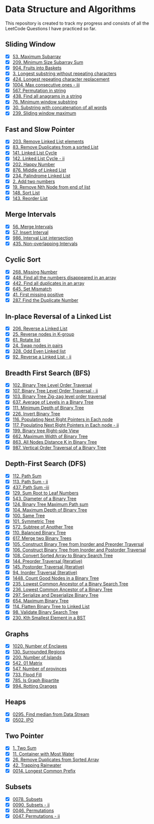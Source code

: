 # Data Structure and Algorithms

This repository is created to track my progress and consists of all the LeetCode Questions I have practiced so far.

## Sliding Window 

- [x] [53. Maximum Subarray](https://github.com/sehajbajaj/DSA-Questions/tree/main/53-maximum-subarray)
- [x] [209. Minimum Size Subarray Sum](https://github.com/sehajbajaj/DSA-Questions/tree/main/209-minimum-size-subarray-sum)
- [x] [904. Fruits into Baskets](https://github.com/sehajbajaj/DSA-Questions/tree/main/904-fruit-into-baskets)
- [x] [3. Longest substring without repeating characters](https://github.com/sehajbajaj/DSA-Questions/tree/main/3-longest-substring-without-repeating-characters)
- [x] [424. Longest repeating character replacement](https://github.com/sehajbajaj/DSA-Questions/tree/main/424-longest-repeating-character-replacement)
- [x] [1004. Max consecutive ones - iii](https://github.com/sehajbajaj/DSA-Questions/tree/main/1004-max-consecutive-ones-iii)
- [x] [567. Permutation in string](https://github.com/sehajbajaj/DSA-Questions/tree/main/567-permutation-in-string)
- [x] [438. Find all anagrams in a string](https://github.com/sehajbajaj/DSA-Questions/tree/main/438-find-all-anagrams-in-a-string)
- [x] [76. Minimum window substring](https://github.com/sehajbajaj/DSA-Questions/tree/main/76-minimum-window-substring)
- [x] [30. Substring with concatenation of all words](https://github.com/sehajbajaj/DSA-Questions/tree/main/30-substring-with-concatenation-of-all-words)
- [x] [239. Sliding window maximum](https://github.com/sehajbajaj/DSA-Questions/tree/main/239-sliding-window-maximum)

## Fast and Slow Pointer

- [x] [203. Remove Linked List elements](https://github.com/sehajbajaj/DSA-Questions/tree/main/203-remove-linked-list-elements)
- [x] [83. Remove Duplicates from a sorted List](https://github.com/sehajbajaj/DSA-Questions/tree/main/83-remove-duplicates-from-sorted-list)
- [x] [141. Linked List Cycle](https://github.com/sehajbajaj/DSA-Questions/tree/main/141-linked-list-cycle)
- [x] [142. Linked List Cycle - ii](https://github.com/sehajbajaj/DSA-Questions/tree/main/142-linked-list-cycle-ii)
- [x] [202. Happy Number](https://github.com/sehajbajaj/DSA-Questions/tree/main/202-happy-number)
- [x] [876. Middle of Linked List](https://github.com/sehajbajaj/DSA-Questions/tree/main/876-middle-of-the-linked-list)
- [x] [234. Palindrome Linked List](https://github.com/sehajbajaj/DSA-Questions/tree/main/234-palindrome-linked-list)
- [x] [2. Add two numbers](https://github.com/sehajbajaj/DSA-Questions/tree/main/2-add-two-numbers)
- [x] [19. Remove Nth Node from end of list](https://github.com/sehajbajaj/DSA-Questions/tree/main/19-remove-nth-node-from-end-of-list)
- [x] [148. Sort List](https://github.com/sehajbajaj/DSA-Questions/tree/main/148-sort-list)
- [x] [143. Reorder List](https://github.com/sehajbajaj/DSA-Questions/tree/main/143-reorder-list)

## Merge Intervals

- [x] [56. Merge Intervals](https://github.com/sehajbajaj/DSA-Questions/tree/main/56-merge-intervals)
- [x] [57. Insert Interval](https://github.com/sehajbajaj/DSA-Questions/tree/main/57-insert-interval)
- [x] [986. Interval List intersection](https://github.com/sehajbajaj/DSA-Questions/tree/main/986-interval-list-intersections)
- [x] [435. Non-overlapping Intervals](https://github.com/sehajbajaj/DSA-Questions/tree/main/435-non-overlapping-intervals)

## Cyclic Sort

- [x] [268. Missing Number](https://github.com/sehajbajaj/DSA-Questions/tree/main/268-missing-number)
- [x] [448. Find all the numbers disappeared in an array](https://github.com/sehajbajaj/DSA-Questions/tree/main/448-find-all-numbers-disappeared-in-an-array)
- [x] [442. Find all duplicates in an array](https://github.com/sehajbajaj/DSA-Questions/tree/main/442-find-all-duplicates-in-an-array)
- [x] [645. Set Mismatch](https://github.com/sehajbajaj/DSA-Questions/tree/main/645-set-mismatch)
- [x] [41. First missing positive](https://github.com/sehajbajaj/DSA-Questions/tree/main/41-first-missing-positive)
- [x] [287. Find the Duplicate Number](https://github.com/sehajbajaj/DSA-Questions/tree/main/287-find-the-duplicate-number)

## In-place Reversal of a Linked List

- [x] [206. Reverse a Linked List](https://github.com/sehajbajaj/DSA-Questions/tree/main/206-reverse-linked-list)
- [x] [25. Reverse nodes in K-group](https://github.com/sehajbajaj/DSA-Questions/tree/main/25-reverse-nodes-in-k-group)
- [x] [61. Rotate list](https://github.com/sehajbajaj/DSA-Questions/tree/main/61-rotate-list)
- [x] [24. Swap nodes in pairs](https://github.com/sehajbajaj/DSA-Questions/tree/main/24-swap-nodes-in-pairs)
- [x] [328. Odd Even Linked list](https://github.com/sehajbajaj/DSA-Questions/tree/main/328-odd-even-linked-list)
- [x] [92. Reverse a Linked List - ii](https://github.com/sehajbajaj/DSA-Questions/tree/main/92-reverse-linked-list-ii)

## Breadth First Search (BFS)

- [x] [102. Binary Tree Level Order Traversal](https://github.com/sehajbajaj/DSA-Questions/tree/main/102-binary-tree-level-order-traversal)
- [x] [107. Binary Tree Level Order Traversal - ii](https://github.com/sehajbajaj/DSA-Questions/tree/main/107-binary-tree-level-order-traversal-ii)
- [x] [103. Binary Tree Zig-zag level order traversal](https://github.com/sehajbajaj/DSA-Questions/tree/main/103-binary-tree-zigzag-level-order-traversal)
- [x] [637. Average of Levels in a Binary Tree](https://github.com/sehajbajaj/DSA-Questions/tree/main/637-average-of-levels-in-binary-tree)
- [x] [111. Minimum Depth of Binary Tree](https://github.com/sehajbajaj/DSA-Questions/tree/main/111-minimum-depth-of-binary-tree)
- [x] [226. Invert Binary Tree](https://github.com/sehajbajaj/DSA-Questions/tree/main/226-invert-binary-tree)
- [x] [116. Populating Next Right Pointers in Each node](https://github.com/sehajbajaj/DSA-Questions/tree/main/116-populating-next-right-pointers-in-each-node)
- [x] [117. Populating Next Right Pointers in Each node - ii](https://github.com/sehajbajaj/DSA-Questions/tree/main/117-populating-next-right-pointers-in-each-node-ii)
- [x] [199. Binary tree Right-side View](https://github.com/sehajbajaj/DSA-Questions/tree/main/199-binary-tree-right-side-view)
- [x] [662. Maximum Width of Binary Tree](https://github.com/sehajbajaj/DSA-Questions/tree/main/662-maximum-width-of-binary-tree)
- [x] [863. All Nodes Distance K in Binary Tree](https://github.com/sehajbajaj/DSA-Questions/tree/main/863-all-nodes-distance-k-in-binary-tree)
- [x] [987. Vertical Order Traversal of a Binary Tree](https://github.com/sehajbajaj/DSA-Questions/tree/main/987-vertical-order-traversal-of-a-binary-tree)

## Depth-First Search (DFS)

- [x] [112. Path Sum](https://github.com/sehajbajaj/DSA-Questions/tree/main/112-path-sum)
- [x] [113. Path Sum - ii](https://github.com/sehajbajaj/DSA-Questions/tree/main/113-path-sum-ii)
- [x] [437. Path Sum -iii](https://github.com/sehajbajaj/DSA-Questions/tree/main/437-path-sum-iii)
- [x] [129. Sum Root to Leaf Numbers](https://github.com/sehajbajaj/DSA-Questions/tree/main/129-sum-root-to-leaf-numbers)
- [x] [543. Diameter of a Binary Tree](https://github.com/sehajbajaj/DSA-Questions/tree/main/543-diameter-of-binary-tree)
- [x] [124. Binary Tree Maximum Path sum](https://github.com/sehajbajaj/DSA-Questions/tree/main/124-binary-tree-maximum-path-sum)
- [x] [104. Maximum Depth of Binary Tree](https://github.com/sehajbajaj/DSA-Questions/tree/main/104-maximum-depth-of-binary-tree)
- [x] [100. Same Tree](https://github.com/sehajbajaj/DSA-Questions/tree/main/100-same-tree)
- [x] [101. Symmetric Tree](https://github.com/sehajbajaj/DSA-Questions/tree/main/101-symmetric-tree)
- [x] [572. Subtree of Another Tree](https://github.com/sehajbajaj/DSA-Questions/tree/main/572-subtree-of-another-tree)
- [x] [110. Balanced Binary Tree](https://github.com/sehajbajaj/DSA-Questions/tree/main/110-balanced-binary-tree)
- [x] [617. Merge two Binary Trees](https://github.com/sehajbajaj/DSA-Questions/tree/main/617-merge-two-binary-trees)
- [x] [105. Construct Binary Tree from Inorder and Preorder Traversal](https://github.com/sehajbajaj/DSA-Questions/tree/main/105-construct-binary-tree-from-preorder-and-inorder-traversal)
- [x] [106. Construct Binary Tree from Inorder and Postorder Traversal](https://github.com/sehajbajaj/DSA-Questions/tree/main/106-construct-binary-tree-from-inorder-and-postorder-traversal)
- [x] [108. Convert Sorted Array to Binary Search Tree](https://github.com/sehajbajaj/DSA-Questions/tree/main/108-convert-sorted-array-to-binary-search-tree)
- [x] [144. Preorder Traversal (Iterative)](https://github.com/sehajbajaj/DSA-Questions/tree/main/144-binary-tree-preorder-traversal)
- [x] [145. Postorder Traversal (Iterative)](https://github.com/sehajbajaj/DSA-Questions/tree/main/145-binary-tree-postorder-traversal)
- [x] [94. Inorder Traversal (Iterative)](https://github.com/sehajbajaj/DSA-Questions/tree/main/94-binary-tree-inorder-traversal)
- [x] [1448. Count Good Nodes in a Binary Tree](https://github.com/sehajbajaj/DSA-Questions/tree/main/1448-count-good-nodes-in-binary-tree)
- [x] [235. Lowest Common Ancestor of a Binary Search Tree](https://github.com/sehajbajaj/DSA-Questions/tree/main/235-lowest-common-ancestor-of-a-binary-search-tree)
- [x] [236. Lowest Common Ancestor of a Binary Tree](https://github.com/sehajbajaj/DSA-Questions/tree/main/236-lowest-common-ancestor-of-a-binary-tree)
- [x] [297. Serialize and Deserialize Binary Tree](https://github.com/sehajbajaj/DSA-Questions/tree/main/297-serialize-and-deserialize-binary-tree)
- [x] [654. Maximum Binary Tree](https://github.com/sehajbajaj/DSA-Questions/tree/main/654-maximum-binary-tree)
- [x] [114. Flatten Binary Tree to Linked List](https://github.com/sehajbajaj/DSA-Questions/tree/main/114-flatten-binary-tree-to-linked-list)
- [x] [98. Validate Binary Search Tree](https://github.com/sehajbajaj/DSA-Questions/tree/main/98-validate-binary-search-tree)
- [x] [230. Kth Smallest Element in a BST](https://github.com/sehajbajaj/DSA-Questions/tree/main/230-kth-smallest-element-in-a-bst)

## Graphs

- [x] [1020. Number of Enclaves](https://github.com/sehajbajaj/DSA-Questions/tree/main/1020-number-of-enclaves)
- [x] [130. Surrounded Regions](https://github.com/sehajbajaj/DSA-Questions/tree/main/130-surrounded-regions)
- [x] [200. Number of Islands](https://github.com/sehajbajaj/DSA-Questions/tree/main/200-number-of-islands)
- [x] [542. 01 Matrix](https://github.com/sehajbajaj/DSA-Questions/tree/main/542-01-matrix)
- [x] [547. Number of provinces](https://github.com/sehajbajaj/DSA-Questions/tree/main/547-number-of-provinces)
- [x] [733. Flood Fill](https://github.com/sehajbajaj/DSA-Questions/tree/main/733-flood-fill)
- [x] [785. Is Graph Bipartite](https://github.com/sehajbajaj/DSA-Questions/tree/main/785-is-graph-bipartite)
- [x] [994. Rotting Oranges](https://github.com/sehajbajaj/DSA-Questions/tree/main/994-rotting-oranges)   

## Heaps 

- [x] [0295. Find median from Data Stream](https://github.com/sehajbajaj/DSA-Questions/tree/main/0295-find-median-from-data-stream)
- [x] [0502. IPO](https://github.com/sehajbajaj/DSA-Questions/tree/main/0502-ipo)

## Two Pointer

- [x] [1. Two Sum](https://github.com/sehajbajaj/DSA-Questions/tree/main/1-two-sum)
- [x] [11. Container with Most Water](https://github.com/sehajbajaj/DSA-Questions/tree/main/11-container-with-most-water)
- [x] [26. Remove Duplicates from Sorted Array](https://github.com/sehajbajaj/DSA-Questions/tree/main/26-remove-duplicates-from-sorted-array)
- [x] [42. Trapping Rainwater](https://github.com/sehajbajaj/DSA-Questions/tree/main/42-trapping-rain-water)
- [x] [0014. Longest Common Prefix](https://github.com/sehajbajaj/DSA-Questions/tree/main/0014-longest-common-prefix)

## Subsets

- [x] [0078. Subsets](https://github.com/sehajbajaj/DSA-Questions/tree/main/0078-subsets)
- [x] [0090. Subsets - ii](https://github.com/sehajbajaj/DSA-Questions/tree/main/0090-subsets-ii)
- [x] [0046. Permutations](https://github.com/sehajbajaj/DSA-Questions/tree/main/0046-permutations)
- [x] [0047. Permutations - ii](https://github.com/sehajbajaj/DSA-Questions/tree/main/0047-permutations-ii)
